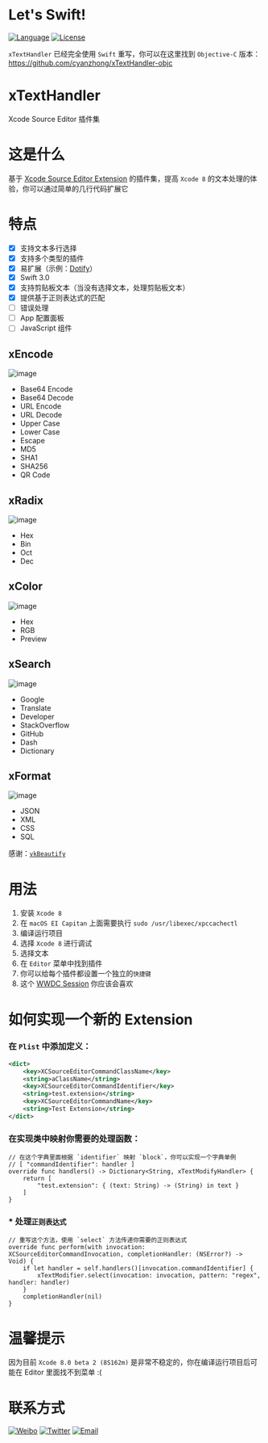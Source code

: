 # Let's Swift!
[![Language](https://img.shields.io/badge/language-Swift%203.0-orange.svg)](https://swift.org/)
[![License](https://img.shields.io/badge/license-MIT-blue.svg)](https://github.com/cyanzhong/xTextHandler/blob/master/LICENSE)

`xTextHandler` 已经完全使用 `Swift` 重写，你可以在这里找到 `Objective-C` 版本：https://github.com/cyanzhong/xTextHandler-objc

# xTextHandler
Xcode Source Editor 插件集

# 这是什么
基于 [Xcode Source Editor Extension](https://developer.apple.com/videos/play/wwdc2016/414/) 的插件集，提高 `Xcode 8` 的文本处理的体验，你可以通过简单的几行代码扩展它

# 特点
- [x] 支持文本多行选择
- [x] 支持多个类型的插件
- [x] 易扩展（示例：[Dotify](https://github.com/cyanzhong/Dotify)）
- [x] Swift 3.0
- [x] 支持剪贴板文本（当没有选择文本，处理剪贴板文本）
- [x] 提供基于正则表达式的匹配
- [ ] 错误处理
- [ ] App 配置面板
- [ ] JavaScript 组件

## xEncode
![image](https://raw.githubusercontent.com/cyanzhong/xTextHandler/master/GIFs/xEncode.gif)
- Base64 Encode
- Base64 Decode
- URL Encode
- URL Decode
- Upper Case
- Lower Case
- Escape
- MD5
- SHA1
- SHA256
- QR Code

## xRadix
![image](https://raw.githubusercontent.com/cyanzhong/xTextHandler/master/GIFs/xRadix.gif)
- Hex
- Bin
- Oct
- Dec

## xColor
![image](https://raw.githubusercontent.com/cyanzhong/xTextHandler/master/GIFs/xColor.gif)
- Hex
- RGB
- Preview

## xSearch
![image](https://raw.githubusercontent.com/cyanzhong/xTextHandler/master/GIFs/xSearch.gif)
- Google
- Translate
- Developer
- StackOverflow
- GitHub
- Dash
- Dictionary

## xFormat
![image](https://raw.githubusercontent.com/cyanzhong/xTextHandler/master/GIFs/xFormat.gif)
- JSON
- XML
- CSS
- SQL

感谢：[`vkBeautify`](https://github.com/vkiryukhin/vkBeautify)

# 用法
1. 安装 `Xcode 8`
2. 在 `macOS EI Capitan` 上面需要执行 `sudo /usr/libexec/xpccachectl`
3. 编译运行项目
4. 选择 `Xcode 8` 进行调试
5. 选择文本
6. 在 `Editor` 菜单中找到插件
7. 你可以给每个插件都设置一个独立的`快捷键`
8. 这个 [WWDC Session](https://developer.apple.com/videos/play/wwdc2016/414/) 你应该会喜欢

# 如何实现一个新的 Extension
### 在 `Plist` 中添加定义：
```xml
<dict>
    <key>XCSourceEditorCommandClassName</key>
    <string>aClassName</string>
    <key>XCSourceEditorCommandIdentifier</key>
    <string>test.extension</string>
    <key>XCSourceEditorCommandName</key>
    <string>Test Extension</string>
</dict>
```
### 在实现类中映射你需要的处理函数：
```objc
// 在这个字典里面根据 `identifier` 映射 `block`，你可以实现一个字典单例
// [ "commandIdentifier": handler ]
override func handlers() -> Dictionary<String, xTextModifyHandler> {
    return [
        "test.extension": { (text: String) -> (String) in text }
    ]
}
```
### * 处理`正则表达式`
```objc
// 重写这个方法，使用 `select` 方法传递你需要的正则表达式
override func perform(with invocation: XCSourceEditorCommandInvocation, completionHandler: (NSError?) -> Void) {
    if let handler = self.handlers()[invocation.commandIdentifier] {
        xTextModifier.select(invocation: invocation, pattern: "regex", handler: handler)
    }
    completionHandler(nil)
}
```

# 温馨提示
因为目前 `Xcode 8.0 beta 2 (8S162m)` 是非常不稳定的，你在编译运行项目后可能在 Editor 里面找不到菜单 :(

# 联系方式
[![Weibo](https://img.shields.io/badge/weibo-%20@StackOverflowError%20-red.svg)](http://weibo.com/0x00eeee/)
[![Twitter](https://img.shields.io/badge/twitter-@cyanapps-green.svg)](https://twitter.com/cyanapps)
[![Email](https://img.shields.io/badge/email-log.e@qq.com-blue.svg)](mailto:log.e@qq.com)
